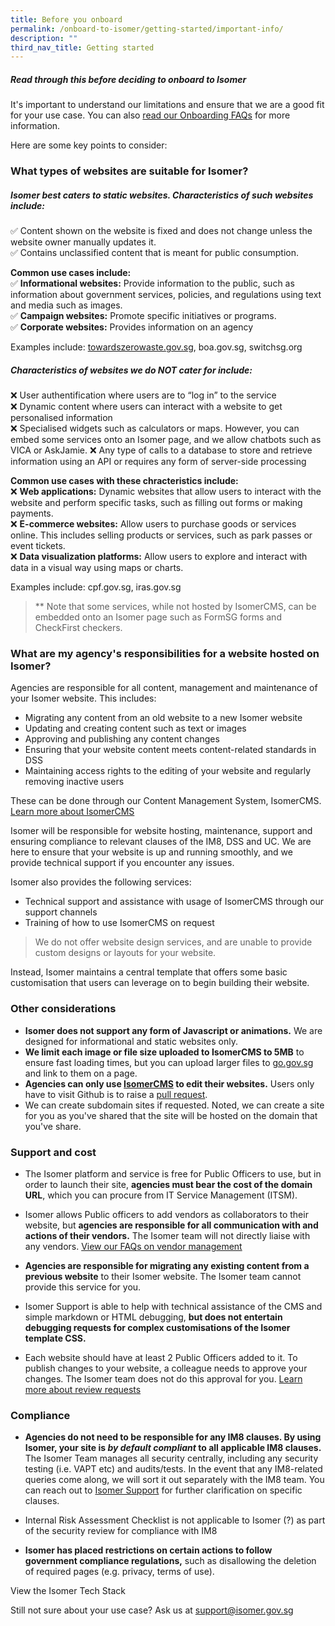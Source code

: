 ```yaml
---
title: Before you onboard
permalink: /onboard-to-isomer/getting-started/important-info/
description: ""
third_nav_title: Getting started
---
```

##### Read through this before deciding to onboard to Isomer
It's important to understand our limitations and ensure that we are a good fit for your use case. You can also [read our Onboarding FAQs]() for more information. 

Here are some key points to consider:


### What types of websites are suitable for Isomer?

##### **Isomer best caters to static websites. Characteristics of such websites include:**
    
✅ Content shown on the website is fixed and does not change unless the website owner manually updates it.   
✅ Contains unclassified content that is meant for public consumption.
    
**Common use cases include:**    
✅ **Informational websites:** Provide information to the public, such as information about government services, policies, and regulations using text and media such as images.   
✅ **Campaign websites:** Promote specific initiatives or programs.  
✅ **Corporate websites:** Provides information on an agency
    
Examples include: [towardszerowaste.gov.sg](https://www.towardszerowaste.gov.sg/), boa.gov.sg, switchsg.org
    
##### **Characteristics of websites we do NOT cater for include:**
    
❌ User authentification where users are to “log in” to the service  
❌ Dynamic content where users can interact with a website to get personalised information  
❌ Specialised widgets such as calculators or maps. However, you can embed some services onto an Isomer page, and we allow chatbots such as VICA or AskJamie.
❌ Any type of calls to a database to store and retrieve information using an API or requires any form of server-side processing
    
**Common use cases with these chracteristics include:**  
❌ **Web applications:** Dynamic websites that allow users to interact with the website and perform specific tasks, such as filling out forms or making payments.  
❌ **E-commerce websites:** Allow users to purchase goods or services online. This includes selling products or services, such as park passes or event tickets.  
❌ **Data visualization platforms:** Allow users to explore and interact with data in a visual way using maps or charts.
    
Examples include: cpf.gov.sg, iras.gov.sg

> ** Note that some services, while not hosted by IsomerCMS, can be embedded onto an Isomer page such as FormSG forms and CheckFirst checkers.

### What are my agency's responsibilities for a website hosted on Isomer?

Agencies are responsible for all content, management and maintenance of your Isomer website. This includes:

- Migrating any content from an old website to a new Isomer website
- Updating and creating content such as text or images
- Approving and publishing any content changes
- Ensuring that your website content meets content-related standards in DSS
- Maintaining access rights to the editing of your website and regularly removing inactive users

These can be done through our Content Management System, IsomerCMS. [Learn more about IsomerCMS]()

Isomer will be responsible for website hosting, maintenance, support and ensuring compliance to relevant clauses of the IM8, DSS and UC. We are here to ensure that your website is up and running smoothly, and we provide technical support if you encounter any issues.

Isomer also provides the following services:

*   Technical support and assistance with usage of IsomerCMS through our support channels
*   Training of how to use IsomerCMS on request

> We do not offer website design services, and are unable to provide custom designs or layouts for your website.

Instead, Isomer maintains a central template that offers some basic customisation that users can leverage on to begin building their website.


### Other considerations

- **Isomer does not support any form of Javascript or animations.**&nbsp;We are designed for informational and static websites only.
- **We limit each image or file size uploaded to IsomerCMS to 5MB** to ensure fast loading times, but you can upload larger files to [go.gov.sg](https://go.gov.sg/#/) and link to them on a page.
- **Agencies can only use [IsomerCMS](cms.isomer.gov.sg) to edit their websites.** Users only have to visit Github is to raise a [pull request](https://guide.isomer.gov.sg/guide/publish-your-changes).
- We can create subdomain sites if requested. Noted, we can create a site for you as you've shared that the site will be hosted on the domain that you've share.
    

### Support and cost 
- The Isomer platform and service is free for Public Officers to use, but in order to launch their site, **agencies must bear the cost of the domain URL**, which you can procure from IT Service Management (ITSM).

- Isomer allows Public officers to add vendors as collaborators to their website, but **agencies are responsible for all communication with and actions of their vendors.** The Isomer team will not directly liaise with any vendors. [View our FAQs on vendor management]()

- **Agencies are responsible for migrating any existing content from a previous website** to their Isomer website. The Isomer team cannot provide this service for you.

- Isomer Support is able to help with technical assistance of the CMS and simple markdown or HTML debugging, **but does not entertain debugging requests for complex customisations of the Isomer template CSS.**

- Each website should have at least 2 Public Officers added to it. To publish changes to your website, a colleague needs to approve your changes. The Isomer team does not do this approval for you. [Learn more about review requests]()


### Compliance
- **Agencies do not need to be responsible for any IM8 clauses. By using Isomer, your site is _by default compliant_ to all applicable IM8 clauses.** The Isomer Team manages all security centrally, including any security testing (i.e. VAPT etc) and audits/tests. In the event that any IM8-related queries come along, we will sort it out separately with the IM8 team. 
You can reach out to [Isomer Support](mailto:%20support@isomer.gov.sg) for further clarification on specific clauses.
- Internal Risk Assessment Checklist is not applicable to Isomer (?) as part of the security review for compliance with IM8

- **Isomer has placed restrictions on certain actions to follow government compliance regulations,** such as disallowing the deletion of required pages (e.g. privacy, terms of use).


View the Isomer Tech Stack


Still not sure about your use case? Ask us at [support@isomer.gov.sg](mailto:%20support@isomer.gov.sg)